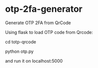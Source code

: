 # otp-2fa-generator
Generate OTP 2FA from QrCode

Using flask to load OTP code from Qrcode: 

cd totp-qrcode

python otp.py 

and run it on localhost:5000

